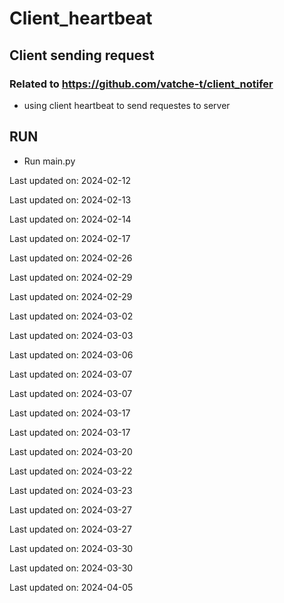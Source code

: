 # Client_heartbeat

## Client sending request 
### Related to https://github.com/vatche-t/client_notifer 

+ using client heartbeat to send requestes to server

## RUN

* Run main.py 

Last updated on: 2024-02-12

Last updated on: 2024-02-13

Last updated on: 2024-02-14

Last updated on: 2024-02-17

Last updated on: 2024-02-26

Last updated on: 2024-02-29

Last updated on: 2024-02-29

Last updated on: 2024-03-02

Last updated on: 2024-03-03

Last updated on: 2024-03-06

Last updated on: 2024-03-07

Last updated on: 2024-03-07

Last updated on: 2024-03-17

Last updated on: 2024-03-17

Last updated on: 2024-03-20

Last updated on: 2024-03-22

Last updated on: 2024-03-23

Last updated on: 2024-03-27

Last updated on: 2024-03-27

Last updated on: 2024-03-30

Last updated on: 2024-03-30

Last updated on: 2024-04-05